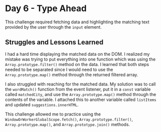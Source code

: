 # Day 6 - Type Ahead
This challenge required fetching data and highlighting the matching text provided by the user through the `input` element.

## Struggles and Lessons Learned
I had a hard time displaying the matched data on the DOM. I realized my mistake was trying to put everything into one function which was using the `Array.prototype.filter()` method on the data. I learned that both steps needed to be separated since I would need to use the `Array.prototype.map()` method through the returned filtered array. 

I also struggled with reaching for the matched data. My solution was to call the `wordMatch()` function from the event listener, put it in a `const` variable called `matchedCity`, and use the `Array.prototype.map()` method through the contents of the variable. I attached this to another variable called `listItems` and updated `suggestions.innerHTML`.

This challenge allowed me to practice using the `WindowOrWorkerGlobalScope.fetch()`, `Array.prototype.filter()`, `Array.prototype.map()`, and `Array.prototype.join()` methods.
